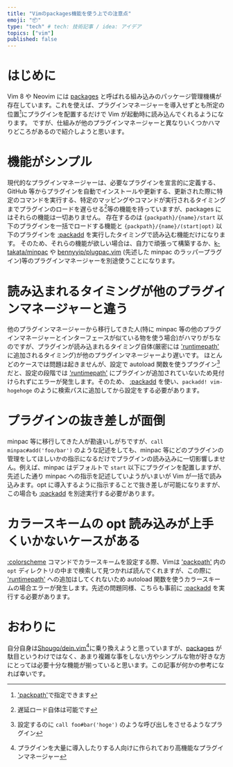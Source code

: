 ```yaml
---
title: "Vimのpackages機能を使う上での注意点"
emoji: "📦"
type: "tech" # tech: 技術記事 / idea: アイデア
topics: ["vim"]
published: false
---
```


# はじめに
Vim 8 や Neovim には [packages](https://vim-jp.org/vimdoc-ja/repeat.html#packages) と呼ばれる組み込みのパッケージ管理機構が存在しています。これを使えば、プラグインマネージャーを導入せずとも所定の位置[^1]にプラグインを配置するだけで Vim が起動時に読み込んでくれるようになります。
ですが、仕組みが他のプラグインマネージャーと異なりいくつかハマりどころがあるので紹介しようと思います。

# 機能がシンプル
現代的なプラグインマネージャーは、必要なプラグインを宣言的に定義する、GitHub 等からプラグインを自動でインストールや更新する、更新された際に特定のコマンドを実行する、特定のマッピングやコマンドが実行されるタイミングまでプラグインのロードを遅らせる[^2]等の機能を持っていますが、packages にはそれらの機能は一切ありません。
存在するのは `{packpath}/{name}/start` 以下のプラグインを一括でロードする機能と `{packpath}/{name}/(start|opt)` 以下のプラグインを [:packadd](https://vim-jp.org/vimdoc-ja/repeat.html#:packadd) を実行したタイミングで読み込む機能だけになります。
そのため、それらの機能が欲しい場合は、自力で頑張って構築するか、[k-takata/minpac](https://github.com/k-takata/minpac) や [bennyyip/plugpac.vim](https://github.com/bennyyip/plugpac.vim) (先述した minpac のラッパープラグイン)等のプラグインマネージャーを別途使うことになります。

# 読み込まれるタイミングが他のプラグインマネージャーと違う
他のプラグインマネージャーから移行してきた人(特に minpac 等の他のプラグインマネージャーとインターフェースが似ている物を使う場合)がハマりがちなのですが、プラグインが読み込まれるタイミング自体(厳密には ['runtimepath'](https://vim-jp.org/vimdoc-ja/options.html#'runtimepath') に追加されるタイミング)が他のプラグインマネージャーより遅いです。
ほとんどのケースでは問題は起きませんが、設定で autoload 関数を使うプラグイン[^3]だと、設定の段階では ['runtimepath'](https://vim-jp.org/vimdoc-ja/options.html#'runtimepath') にプラグインが追加されていないため見付けられずにエラーが発生します。そのため、 [:packadd](https://vim-jp.org/vimdoc-ja/repeat.html#:packadd) を使い、`packadd! vim-hogehoge` のように検索パスに追加してから設定をする必要があります。

# プラグインの抜き差しが面倒
minpac 等に移行してきた人が勘違いしがちですが、`call minpac#add('foo/bar')` のような記述をしても、minpac 等にどのプラグインの管理をしてほしいかの指示になるだけでプラグインの読み込みに一切影響しません。例えば、minpac はデフォルトで `start` 以下にプラグインを配置しますが、先述した通り minpac への指示を記述していようがいまいが Vim が一括で読み込みます。opt に導入するように指示することで抜き差しが可能になりますが、この場合も [:packadd](https://vim-jp.org/vimdoc-ja/repeat.html#:packadd) を別途実行する必要があります。

# カラースキームの opt 読み込みが上手くいかないケースがある
[:colorscheme](https://vim-jp.org/vimdoc-ja/syntax.html#:colorscheme) コマンドでカラースキームを設定する際、Vimは ['packpath'](https://vim-jp.org/vimdoc-ja/options.html#'packpath') 内の `opt` ディレクトリの中まで検索して見つかれば読んでくれますが、この際に ['runtimepath'](https://vim-jp.org/vimdoc-ja/options.html#'runtimepath') への追加はしてくれないため autoload 関数を使うカラースキームの場合エラーが発生します。先述の問題同様、こちらも事前に [:packadd](https://vim-jp.org/vimdoc-ja/repeat.html#:packadd) を実行する必要があります。

# おわりに
自分自身は[Shougo/dein.vim](https://github.com/Shougo/dein.vim)[^4]に乗り換えようと思っていますが、[packages](https://vim-jp.org/vimdoc-ja/repeat.html#packages) が駄目というわけではなく、あまり複雑な事をしない方やシンプルな物が好きな方にとっては必要十分な機能が揃っていると思います。この記事が何かの参考になれば幸いです。

[^1]: ['packpath'](https://vim-jp.org/vimdoc-ja/options.html#'packpath')で指定できます
[^2]: 遅延ロード自体は可能です
[^3]: 設定するのに `call foo#bar('hoge')` のような呼び出しをさせるようなプラグイン
[^4]: プラグインを大量に導入したりする人向けに作られており高機能なプラグインマネージャー
